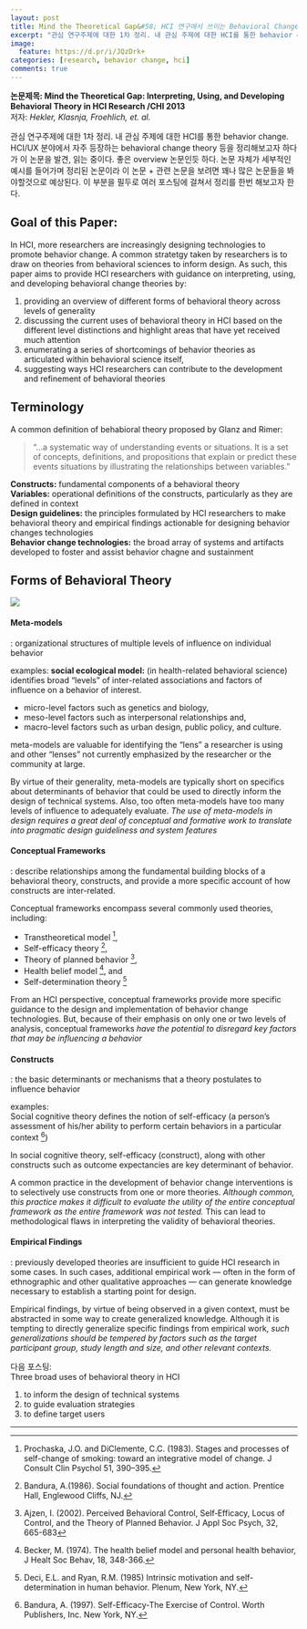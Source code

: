```yaml
---
layout: post
title: Mind the Theoretical Gap&#58; HCI 연구에서 쓰이는 Behavioral Change Theory 정리 - Part 1
excerpt: "관심 연구주제에 대한 1차 정리. 내 관심 주제에 대한 HCI를 통한 behavior change 이다. HCI/UX 분야에서 자주 등장하는 behavioral change theory 등을 정리해보고자 하다가 이 논문을 발견, 읽는 중이다. 좋은 overview 논문인듯 하다. 논문 자체가 세부적인 예시를 들어가며 정리된 논문이라 이 논문 + 관련 논문을 보려면 꽤나 많은 논문들을 봐야할것으로 예상된다. 이 부분을 필두로 여러 포스팅에 걸쳐서 정리를 한번 해보고자 한다."
image:
  feature: https://d.pr/i/JQzDrk+
categories: [research, behavior change, hci]
comments: true
---
```


**논문제목: Mind the Theoretical Gap: Interpreting, Using, and Developing Behavioral Theory in HCI Research /CHI 2013**  
저자: _Hekler, Klasnja, Froehlich, et. al._

관심 연구주제에 대한 1차 정리. 내 관심 주제에 대한 HCI를 통한 behavior change. HCI/UX 분야에서 자주 등장하는 behavioral change theory 등을 정리해보고자 하다가 이 논문을 발견, 읽는 중이다. 좋은 overview 논문인듯 하다. 논문 자체가 세부적인 예시를 들어가며 정리된 논문이라 이 논문 + 관련 논문을 보려면 꽤나 많은 논문들을 봐야할것으로 예상된다. 이 부분을 필두로 여러 포스팅에 걸쳐서 정리를 한번 해보고자 한다.



## Goal of this Paper:

In HCI, more researchers are increasingly designing technologies to promote behavior change. A common stratetgy taken by researchers is to draw on theories from behavioral sciences to inform design. As such, this paper aims to provide HCI researchers with guidance on interpreting, using, and developing behavioral change theories by:
1. providing an overview of different forms of behavioral theory across levels of generality
2. discussing the current uses of behavioral theory in HCI based on the different level distinctions and highlight areas that have yet received much attention
3. enumerating a series of shortcomings of behavior theories as articulated within behavioral science itself,
4. suggesting ways HCI researchers can contribute to the development and refinement of behavioral theories



## Terminology

A common definition of behabioral theory proposed by Glanz and Rimer:
> “...a systematic way of understanding events or situations. It is a set of concepts, definitions, and propositions that explain or predict these events situations by illustrating the relationships between variables.”  

**Constructs:** fundamental components of a behavioral theory  
**Variables:** operational definitions of the constructs, particularly as they are defined in context  
**Design guidelines:** the principles formulated by HCI researchers to make behavioral theory and empirical findings actionable for designing behavior changes technologies  
**Behavior change technologies:** the broad array of systems and artifacts developed to foster and assist behavior chagne and sustainment



## Forms of Behavioral Theory
![](https://d.pr/i/0AWErk+)

#### Meta-models
: organizational structures of multiple levels of influence on individual behavior

examples: 
**social ecological model:** (in health-related behavioral science) identifies broad “levels” of inter-related associations and factors of influence on a behavior of interest.
 * micro-level factors such as genetics and biology,
* meso-level factors such as interpersonal relationships and, 
* macro-level factors such as urban design, public policy, and culture.

meta-models are valuable for identifying the “lens” a researcher is using and other “lenses” not currently emphasized by the researcher or the community at large.

By virtue of their generality, meta-models are typically short on specifics about determinants of behavior that could be used to directly inform the design of technical systems. Also, too often meta-models have too many levels of influence to adequately evaluate. _The use of meta-models in design requires a great deal of conceptual and formative work to translate into pragmatic design guideliness and system features_





#### Conceptual Frameworks

: describe relationships among the fundamental building blocks of a behavioral theory, constructs, and provide a more specific account of how constructs are inter-related. 

Conceptual frameworks encompass several commonly used theories, including: 
* Transtheoretical model [^1],
* Self-efficacy theory [^2],
* Theory of planned behavior [^3],
* Health belief model [^4], and
* Self-determination theory [^5]

From an HCI perspective, conceptual frameworks provide more specific guidance to the design and implementation of behavior change technologies. But, because of their emphasis on only one or two levels of analysis, conceptual frameworks _have the potential to disregard key factors that may be influencing a behavior_


#### Constructs

: the basic determinants or mechanisms that a theory postulates to influence behavior

examples:  
Social cognitive theory defines the notion of self-efficacy (a person’s assessment of his/her ability to perform certain behaviors in a particular context [^6])

In social cognitive theory, self-efficacy (construct), along with other constructs such as outcome expectancies are key determinant of behavior.

A common practice in the development of behavior change interventions is to selectively use constructs from one or more theories. _Although common, this practice makes it difficult to evaluate the utility of the entire conceptual framework as the entire framework was not tested._ This can lead to methodological flaws in interpreting the validity of behavioral theories.


#### Empirical Findings

: previously developed theories are insufficient to guide HCI research in some cases. In such cases, additional empirical work — often in the form of ethnographic and other qualitative approaches — can generate knowledge necessary to establish a starting point for design.

Empirical findings, by virtue of being observed in a given context, must be abstracted in some way to create generalized knowledge. Although it is tempting to directly generalize specific findings from empirical work, _such generalizations should be tempered by factors such as the target participant group, study length and size, and other relevant contexts._





다음 포스팅:  
Three broad uses of behavioral theory in HCI

1. to inform the design of technical systems
2. to guide evaluation strategies
3. to define target users

---
[^1]: Prochaska, J.O. and DiClemente, C.C. (1983). Stages and processes of self-change of smoking: toward an integrative model of change. J Consult Clin Psychol 51, 390–395. 
[^2]: Bandura, A.(1986). Social foundations of thought and action. Prentice Hall, Englewood Cliffs, NJ.
[^3]: Ajzen, I. (2002). Perceived Behavioral Control, Self‐Efficacy, Locus of Control, and the Theory of Planned Behavior. J Appl Soc Psych, 32, 665-683
[^4]: Becker, M. (1974). The health belief model and personal health behavior, J Healt Soc Behav, 18, 348-366.
[^5]: Deci, E.L. and Ryan, R.M. (1985) Intrinsic motivation and self-determination in human behavior. Plenum, New York, NY.
[^6]: Bandura, A. (1997). Self-Efficacy-The Exercise of Control. Worth Publishers, Inc. New York, NY.